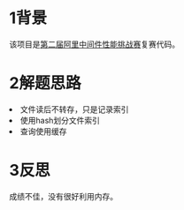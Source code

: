 <h1>1背景</h1>
该项目是<a href="https://tianchi.aliyun.com/competition/information.htm?spm=5176.100067.5678.2.4c5fd3bZTtceN&raceId=231533">第二届阿里中间件性能挑战赛</a>复赛代码。

<h1>2解题思路</h1>
<li>文件读后不转存，只是记录索引
<li>使用hash划分文件索引
<li>查询使用缓存

<h1>3反思</h1>
成绩不佳，没有很好利用内存。
